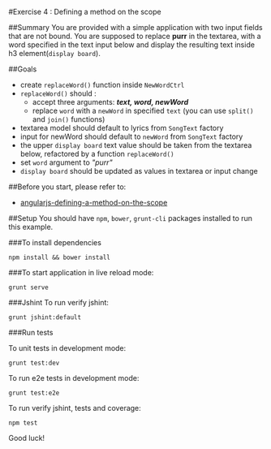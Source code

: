 #Exercise 4 : Defining a method on the scope

##Summary
You are provided with a simple application with two input fields that are not bound. You are supposed to replace **purr** 
in the textarea, with a word specified in the text input below and display the resulting text inside h3 element(`display board`).

##Goals

* create `replaceWord()` function inside `NewWordCtrl` 
* `replaceWord()` should :
    * accept three arguments: ***text, word, newWord*** 
    * replace `word` with a `newWord` in specified `text` (you can use `split()` and `join()` functions)
* textarea model should default to lyrics from `SongText` factory
* input for newWord should default to `newWord` from `SongText` factory 
* the upper `display board` text value should be taken from the textarea below, refactored by a function `replaceWord()` 
* set `word` argument to *"purr"*
* `display board` should be updated as values in textarea or input change

##Before you start, please refer to:
* [angularjs-defining-a-method-on-the-scope](https://egghead.io/lessons/angularjs-defining-a-method-on-the-scope)

##Setup
 You should have `npm`, `bower`, `grunt-cli`  packages installed to run this example.
 
###To install dependencies 

    npm install && bower install


###To start application in live reload mode:

    grunt serve
    
###Jshint
To run verify jshint:
    
    grunt jshint:default

###Run tests

To unit tests in development mode:
    
    grunt test:dev
    
To run e2e tests in development mode:

    grunt test:e2e

To run verify jshint, tests and coverage:

    npm test


Good luck!
